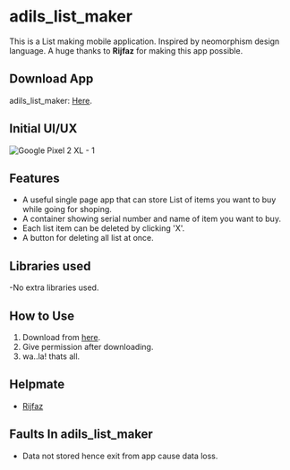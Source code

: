 # adils_list_maker
This is a List making mobile application. Inspired by neomorphism design language. A huge thanks to **Rijfaz** for making this app possible.

## Download App
adils_list_maker: [Here](https://drive.google.com/file/d/1z7o2oioqjmiwGGo8M7i_IhcfZEb-Tj3D/view?usp=sharing).

## Initial UI/UX
![Google Pixel 2 XL - 1](https://user-images.githubusercontent.com/67414716/134766521-3dae3a36-1301-4ced-a0cf-e5d312fcb01d.png)

## Features
- A useful single page app that can store List of items you want to buy while going for shoping.
- A container showing serial number and name of item you want to buy.
- Each list item can be deleted by clicking 'X'.
- A button for deleting all list at once.

## Libraries used
-No extra libraries used.

## How to Use
1. Download from [here](README.md#download-app).
2. Give permission after downloading.
3. wa..la! thats all.

## Helpmate
- [Rijfaz]("https://github.com/rijfas")

## Faults In adils_list_maker
- Data not stored hence exit from app cause data loss.
